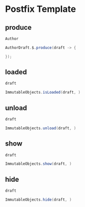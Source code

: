 # Postfix Template

## produce

```java
Author
```

```java
AuthorDraft.$.produce(draft -> {

});
```

## loaded

```java
draft
```

```java
ImmutableObjects.isLoaded(draft, )
```

## unload

```java
draft
```

```java
ImmutableObjects.unload(draft, )
```

## show

```java
draft
```

```java
ImmutableObjects.show(draft, )
```

## hide

```java
draft
```

```java
ImmutableObjects.hide(draft, )
```